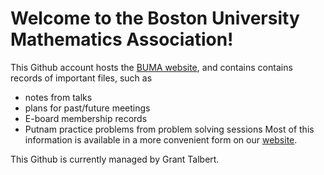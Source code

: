 # Welcome to the Boston University Mathematics Association!

This Github account hosts the [BUMA website](https://bu-ma.github.io), and contains contains records of important files, such as
- notes from talks
- plans for past/future meetings
- E-board membership records
- Putnam practice problems from problem solving sessions
Most of this information is available in a more convenient form on our [website](https://bu-ma.github.io).

This Github is currently managed by Grant Talbert.
